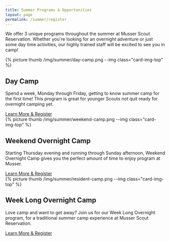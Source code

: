 ```yaml
---
title: Summer Programs & Opportunities
layout: page
permalink: /summer/register
---
```

We offer 3 unique programs throughout the summer at Musser Scout Reservation.  Whether you're looking for an overnight adventure or just some day time activities, our highly trained staff will be excited to see you in camp!

<div class="row mb-3">
  <div class="col-md-4">
    <div class="card">
      {% picture thumb /img/summer/day-camp.png --img class="card-img-top" %}
      <div class="card-body">
        <h2 class="card-title">Day Camp</h2>
        <p class="card-text">Spend a week, Monday through Friday, getting to know summer camp for the first time! This program is great for younger Scouts not quit ready for overnight camping yet.</p>
        <a href="#" class="btn btn-primary btn-block">Learn More & Register</a>
      </div>
    </div>
  </div>
  <div class="col-md-4">
    <div class="card">
      {% picture thumb /img/summer/weekend-camp.png --img class="card-img-top" %}
      <div class="card-body">
        <h2 class="card-title">Weekend Overnight Camp</h2>
        <p class="card-text">Starting Thursday evening and running through Sunday afternoon, Weekend Overnight Camp gives you the perfect amount of time to enjoy program at Musser.</p>
        <a href="#" class="btn btn-primary btn-block">Learn More & Register</a>
      </div>
    </div>
  </div>
  <div class="col-md-4">
    <div class="card">
      {% picture thumb /img/summer/resident-camp.png --img class="card-img-top" %}
      <div class="card-body">
        <h2 class="card-title">Week Long Overnight Camp</h2>
        <p class="card-text">Love camp and want to get away?  Join us for our Week Long Overnight program, for a traditional summer camp experience at Musser Scout Reservation.</p>
        <a href="#" class="btn btn-primary btn-block">Learn More & Register</a>
      </div>
    </div>
  </div>
</div>
